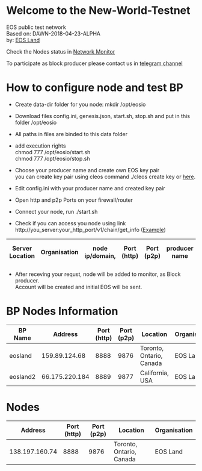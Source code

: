 # Welcome to the New-World-Testnet
EOS public test network    
Based on: DAWN-2018-04-23-ALPHA <!--dawn-v3.0.0 release-->  
by: <a target="_blank" href="http://www.eosland.ca">EOS Land</a>  


Check the Nodes status in <a target="_blank" href="http://138.197.160.74:9898/">Network Monitor</a>

To participate as block producer please contact us in <a target="_blank" href="https://t.me/joinchat/Gl6KDgz_gXErCxDDVjq1yw">telegram channel</a>


# How to configure node and test BP
- Create data-dir folder for you node:
  mkdir /opt/eosio  
- Download files config.ini, genesis.json, start.sh, stop.sh and put in this folder /opt/eosio
- All paths in files are binded to this data folder
- add execution rights  
  chmod 777 /opt/eosio/start.sh  
  chmod 777 /opt/eosio/stop.sh  
  
- Choose your producer name and create own EOS key pair  
  you can create key pair using cleos command ./cleos create key or <a target="_blank" href="https://nadejde.github.io/eos-token-sale/">here</a>.
- Edit config.ini with your producer name and created key pair
- Open http and p2p Ports on your firewall/router
- Connect your node, run ./start.sh
- Check if you can access you node using link http://you_server:your_http_port/v1/chain/get_info (<a href="http://159.89.124.68:8888/v1/chain/get_info" target="_blank">Example</a>)

    
| Server Location | Organisation | node ip/domain, | Port (http) |  Port (p2p) | producer name | your public key|
|-----------------|--------------|-----------------|-------------|-------------|---------------|----------------|

- After receving your requst, node will be added to monitor, as Block producer.  
  Account will be created and initial EOS will be sent.  
  
  

# BP Nodes Information
| BP Name | Address | Port (http) | Port (p2p) | Location | Organisation |
|---------|---------|-------------|------------|----------|--------------|
| eosland | 159.89.124.68 | 8888	| 9876	 | Toronto, Ontario, Canada | EOS Land |
| eosland2 | 66.175.220.184 | 8889	| 9877 | California, USA | EOS Land |




# Nodes
| Address | Port (http) | Port (p2p) | Location | Organisation |
|---------|-------------|------------|----------|--------------|
| 138.197.160.74 |	8888 | 9876 |	Toronto, Ontario, Canada | EOS Land |



